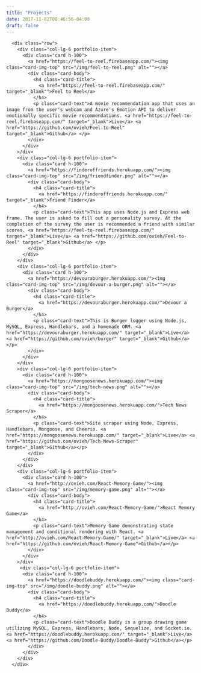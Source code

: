 ```yaml
---
title: "Projects"
date: 2017-11-02T08:46:56-04:00
draft: false
---
```


      <div class="row">
        <div class="col-lg-6 portfolio-item">
          <div class="card h-100">
            <a href="https://feel-to-reel.firebaseapp.com/"><img class="card-img-top" src="/img/feel-to-reel.png" alt=""></a>
            <div class="card-body">
              <h4 class="card-title">
                <a href="https://feel-to-reel.firebaseapp.com/" target="_blank"">Feel to Reel</a>
              </h4>
              <p class="card-text">A movie recommendation app that uses an image from the user's webcam and Azure's Emotion API to deliver emotionally specific movie recommendations. <a href="https://feel-to-reel.firebaseapp.com/" target="_blank">Live</a> <a href="https://github.com/ovieh/Feel-to-Reel" target="_blank">Github</a> </p>
            </div>
          </div>
        </div>
        <div class="col-lg-6 portfolio-item">
          <div class="card h-100">
            <a href="https://finderoffriends.herokuapp.com/"><img class="card-img-top" src="/img/friendfinder.png" alt=""></a>
            <div class="card-body">
              <h4 class="card-title">
                <a href="https://finderoffriends.herokuapp.com/" target="_blank">Friend Finder</a>
              </h4>
              <p class="card-text">This app uses Node.js and Express web frame. The user is asked to fill out a personality survey. At the completion of the survey the user is recommended a friend with similar scores. <a href="https://feel-to-reel.firebaseapp.com/" target="_blank">Live</a> <a href="https://github.com/ovieh/Feel-to-Reel" target="_blank">Github</a> </p>
            </div>
          </div>
        </div>
        <div class="col-lg-6 portfolio-item">
          <div class="card h-100">
            <a href="https://devouraburger.herokuapp.com/"><img class="card-img-top" src="/img/devour-a-burger.png" alt=""></a>
            <div class="card-body">
              <h4 class="card-title">
                <a href="https://devouraburger.herokuapp.com/">Devour a Burger</a>
              </h4>
              <p class="card-text">This is Burger logger using Node.js, MySQL, Express, Handlebars, and a homemade ORM. <a href="https://devouraburger.herokuapp.com/" target="_blank">Live</a> <a href="https://github.com/ovieh/burger" target="_blank">Github</a></p>
            </div>
          </div>
        </div>
        <div class="col-lg-6 portfolio-item">
          <div class="card h-100">
            <a href="https://mongoosenews.herokuapp.com/"><img class="card-img-top" src="/img/tech-news.png" alt=""></a>
            <div class="card-body">
              <h4 class="card-title">
                <a href="https://mongoosenews.herokuapp.com/">Tech News Scraper</a>
              </h4>
              <p class="card-text">Site scraper using Node, Express, Handlebars, Mongoose, and Cheerio. <a href="https://mongoosenews.herokuapp.com/" target="_blank">Live</a> <a href="https://github.com/ovieh/Tech-News-Scraper" target="_blank">Github</a></p>
            </div>
          </div>
        </div>
        <div class="col-lg-6 portfolio-item">
          <div class="card h-100">
            <a href="http://ovieh.com/React-Memory-Game/"><img class="card-img-top" src="/img/memory-game.png" alt=""></a>
            <div class="card-body">
              <h4 class="card-title">
                <a href="http://ovieh.com/React-Memory-Game/">React Memory Game</a>
              </h4>
              <p class="card-text">Memory Game demonstrating state management and conditional rendering with React. <a href="http://ovieh.com/React-Memory-Game/" target="_blank">Live</a> <a href="https://github.com/ovieh/React-Memory-Game">Github</a></p>
            </div>
          </div>
        </div>
         <div class="col-lg-6 portfolio-item">
          <div class="card h-100">
            <a href="https://doodlebuddy.herokuapp.com/"><img class="card-img-top" src="/img/doodle-buddy.png" alt=""></a>
            <div class="card-body">
              <h4 class="card-title">
                <a href="https://doodlebuddy.herokuapp.com/">Doodle Buddy</a>
              </h4>
              <p class="card-text">Doodle Buddy is a group drawing game utilizing MySQL, Express, Handlebars, Node, Sequelize, and Socket.io. <a href="https://doodlebuddy.herokuapp.com/" target="_blank">Live</a> <a href="https://github.com/Doodle-Buddy/Doodle-Buddy">Github</a></p>
            </div>
          </div>
        </div>
      </div>